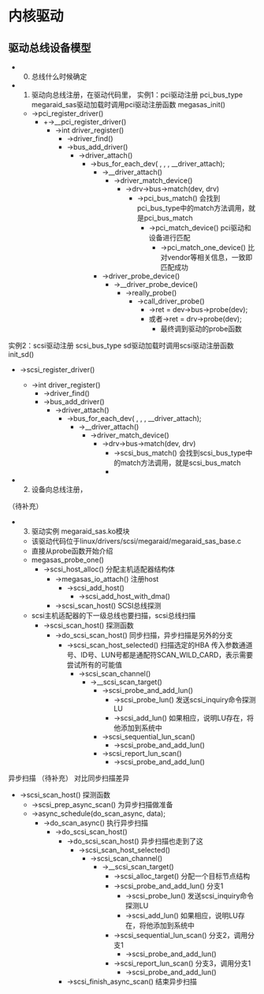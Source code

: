 # 内核驱动

## 驱动总线设备模型
+ 0. 总线什么时候确定


+ 1. 驱动向总线注册，在驱动代码里，
实例1：pci驱动注册    pci_bus_type
megaraid_sas驱动加载时调用pci驱动注册函数
megasas_init()
  + ->pci_register_driver()
    + +->__pci_register_driver()    
      + ->int driver_register()
        + ->driver_find()
        + ->bus_add_driver()
          + ->driver_attach()
            + ->bus_for_each_dev( , , , __driver_attach);
              + ->__driver_attach()
                + ->driver_match_device()
                  + ->drv->bus->match(dev, drv)
                    + ->pci_bus_match()   会找到pci_bus_type中的match方法调用，就是pci_bus_match
                      + ->pci_match_device() pci驱动和设备进行匹配
                        + ->pci_match_one_device()   比对vendor等相关信息，一致即匹配成功
              + ->driver_probe_device()
                + ->__driver_probe_device()
                  + ->really_probe()
                    + ->call_driver_probe()
                      + ->ret = dev->bus->probe(dev);
                      + 或者->ret = drv->probe(dev);
                        + 最终调到驱动的probe函数

实例2：scsi驱动注册   scsi_bus_type
sd驱动加载时调用scsi驱动注册函数
init_sd()
  + ->scsi_register_driver()
    + ->int driver_register()
      + ->driver_find()
      + ->bus_add_driver()
        + ->driver_attach()
          + ->bus_for_each_dev( , , , __driver_attach);
            + ->__driver_attach()
              + ->driver_match_device()
                + ->drv->bus->match(dev, drv)
                  + ->scsi_bus_match()   会找到scsi_bus_type中的match方法调用，就是scsi_bus_match
                  + 

+ 2. 设备向总线注册，

（待补充）








+ 3. 驱动实例  megaraid_sas.ko模块
  +   该驱动代码位于linux/drivers/scsi/megaraid/megaraid_sas_base.c
  +   直接从probe函数开始介绍
  +   megasas_probe_one()
      + ->scsi_host_alloc() 分配主机适配器结构体   
        + ->megasas_io_attach()  注册host
          + ->scsi_add_host() 
              + ->scsi_add_host_with_dma()
        + ->scsi_scan_host()  SCSI总线探测
    + scsi主机适配器的下一级总线也要扫描，scsi总线扫描
        + ->scsi_scan_host()   探测函数
          + ->do_scsi_scan_host() 同步扫描，异步扫描是另外的分支
            + ->scsi_scan_host_selected() 扫描选定的HBA 传入参数通道号、ID号、LUN号都是通配符SCAN_WILD_CARD，表示需要尝试所有的可能值
              + ->scsi_scan_channel()
                + ->__scsi_scan_target()
                  + ->scsi_probe_and_add_lun()
                    + ->scsi_probe_lun()  发送scsi_inquiry命令探测LU
                    + ->scsi_add_lun()   如果相应，说明LU存在，将他添加到系统中
                  + ->scsi_sequential_lun_scan()
                    + ->scsi_probe_and_add_lun()
                  + ->scsi_report_lun_scan()
                    + ->scsi_probe_and_add_lun()

异步扫描  （待补充）   对比同步扫描差异
+ ->scsi_scan_host()   探测函数
  + ->scsi_prep_async_scan()  为异步扫描做准备
  + ->async_schedule(do_scan_async, data);
    + ->do_scan_async() 执行异步扫描
      + ->do_scsi_scan_host() 
        + ->do_scsi_scan_host()    异步扫描也走到了这
            + ->scsi_scan_host_selected()
              + ->scsi_scan_channel()
                + ->__scsi_scan_target()
                  + ->scsi_alloc_target() 分配一个目标节点结构
                  + ->scsi_probe_and_add_lun()   分支1
                    + ->scsi_probe_lun()  发送scsi_inquiry命令探测LU
                    + ->scsi_add_lun()   如果相应，说明LU存在，将他添加到系统中
                  + ->scsi_sequential_lun_scan()   分支2，调用分支1
                    + ->scsi_probe_and_add_lun()
                  + ->scsi_report_lun_scan()  分支3，调用分支1
                    + ->scsi_probe_and_add_lun()
        + ->scsi_finish_async_scan() 结束异步扫描
